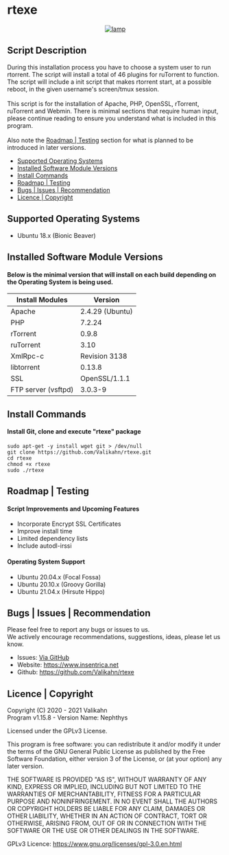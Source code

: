 # rtexe
<div align="center">
    <a href="https://insentrica.net/" target="_blank">
        <img alt="lamp" src="https://github.com/Valikahn/rutorrent-auto-install/blob/main/img/logo.PNG?raw=true">
    </a>
</div>

## Script Description
During this installation process you have to choose a system user to run rtorrent.  The script will install a total of 46 plugins for ruTorrent to function.  The script will include a init script that makes rtorrent start, at a possible reboot, in the given username's screen/tmux session.<br /><br />
This script is for the installation of Apache, PHP, OpenSSL, rTorrent, ruTorrent and Webmin.  There is minimal sections that require human input, please continue reading to ensure you understand what is included in this program.<br /><br />
Also note the [Roadmap | Testing](#roadmap--testing) section for what is planned to be introduced in later versions.

* [Supported Operating Systems](#supported-operating-systems)
* [Installed Software Module Versions](#installed-software-module-versions)
* [Install Commands](#install-commands)
* [Roadmap | Testing](#roadmap--testing)
* [Bugs | Issues | Recommendation](#bugs--issues--recommendation)
* [Licence | Copyright](#licence--copyright)

## Supported Operating Systems

* Ubuntu 18.x (Bionic Beaver)

## Installed Software Module Versions
#### Below is the minimal version that will install on each build depending on the Operating System is being used.

| Install Modules               | Version
|-------------------------------|-------------------------------|
| Apache                        | 2.4.29 (Ubuntu)
| PHP                           | 7.2.24
| rTorrent                      | 0.9.8
| ruTorrent                     | 3.10
| XmlRpc-c                      | Revision 3138
| libtorrent                    | 0.13.8
| SSL                           | OpenSSL/1.1.1
| FTP server (vsftpd)           | 3.0.3-9

## Install Commands
#### Install Git, clone and execute "rtexe" package
```
sudo apt-get -y install wget git > /dev/null
git clone https://github.com/Valikahn/rtexe.git
cd rtexe
chmod +x rtexe
sudo ./rtexe
```

## Roadmap | Testing
#### Script Improvements and Upcoming Features
* Incorporate Encrypt SSL Certificates
* Improve install time
* Limited dependency lists
* Include autodl-irssi

#### Operating System Support
* Ubuntu 20.04.x (Focal Fossa)
* Ubuntu 20.10.x (Groovy Gorilla)
* Ubuntu 21.04.x (Hirsute Hippo)

## Bugs | Issues | Recommendation
Please feel free to report any bugs or issues to us.<br />
We actively encourage recommendations, suggestions, ideas, please let us know.
* Issues:  <a href="https://github.com/Valikahn/rtexe/issues">Via GitHub</a>
* Website:  https://www.insentrica.net
* Github:   https://github.com/Valikahn/rtexe

## Licence | Copyright
Copyright (C) 2020 - 2021 Valikahn<br />
Program v1.15.8 - Version Name: Nephthys<br />

Licensed under the GPLv3 License.

This program is free software: you can redistribute it and/or modify it under the terms of the GNU General Public License as published by the Free Software Foundation, either version 3 of the License, or (at your option) any later version.

THE SOFTWARE IS PROVIDED "AS IS", WITHOUT WARRANTY OF ANY KIND, EXPRESS OR IMPLIED, INCLUDING BUT NOT LIMITED TO THE WARRANTIES OF MERCHANTABILITY, FITNESS FOR A PARTICULAR PURPOSE AND NONINFRINGEMENT. IN NO EVENT SHALL THE AUTHORS OR COPYRIGHT HOLDERS BE LIABLE FOR ANY CLAIM, DAMAGES OR OTHER LIABILITY, WHETHER IN AN ACTION OF CONTRACT, TORT OR OTHERWISE, ARISING FROM, OUT OF OR IN CONNECTION WITH THE SOFTWARE OR THE USE OR OTHER DEALINGS IN THE SOFTWARE.

GPLv3 Licence:  https://www.gnu.org/licenses/gpl-3.0.en.html 
